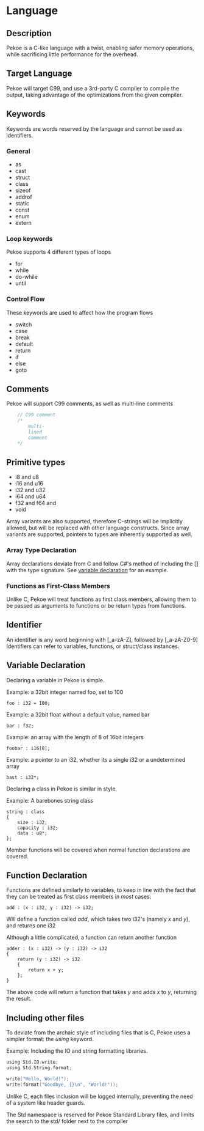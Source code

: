 # Language
## Description
Pekoe is a C-like language with a twist, enabling safer memory operations, while sacrificing little performance for the overhead.

## Target Language
Pekoe will target C99, and use a 3rd-party C compiler to compile the output, taking advantage of the optimizations from the given compiler.

## Keywords
Keywords are words reserved by the language and cannot be used as identifiers.

### General
* as
* cast
* struct
* class
* sizeof
* addrof
* static
* const
* enum
* extern

### Loop keywords
Pekoe supports 4 different types of loops
* for
* while
* do-while
* until

### Control Flow
These keywords are used to affect how the program flows
* switch
* case
* break
* default
* return
* if
* else
* goto

## Comments
Pekoe will support C99 comments, as well as multi-line comments
```c
    // C99 comment
    /* 
        multi-
        lined
        comment
    */
```

## Primitive types
* i8 and u8
* i16 and u16
* i32 and u32
* i64 and u64
* f32 and f64
and
* void


Array variants are also supported, therefore C-strings will be implicitly allowed, but will be replaced with other language constructs.
Since array variants are supported, pointers to types are inherently supported as well.

### Array Type Declaration
Array declarations deviate from C and follow C#'s method of including the [] with the type signature.
See [variable declaration](#VariableDeclaration) for an example.

### Functions as First-Class Members
Unlike C, Pekoe will treat functions as first class members, allowing them to be passed as arguments to functions or be return types from functions.

## Identifier
An identifier is any word beginning with [_a-zA-Z], followed by [_a-zA-Z0-9]
Identifiers can refer to variables, functions, or struct/class instances.

## <a name="VariableDeclaration"></a>Variable Declaration
Declaring a variable in Pekoe is simple.

Example: a 32bit integer named foo, set to 100
```
foo : i32 = 100;
```

Example: a 32bit float without a default value, named bar
```
bar : f32;
```
Example: an array with the length of 8 of 16bit integers
```
foobar : i16[8];
```
Example: a pointer to an i32, whether its a single i32 or a undetermined array
```
bast : i32*;
```

Declaring a class in Pekoe is similar in style.

Example: A barebones string class
```
string : class
{
    size : i32;
    capacity : i32;
    data : u8*;
};
```
Member functions will be covered when normal function declarations are covered.

## <a name="FunctionDeclaration"></a>Function Declaration
Functions are defined similarly to variables, to keep in line with the fact that they can be treated as first class members in *most* cases.
```
add : (x : i32, y : i32) -> i32;
```
Will define a function called *add*, which takes two i32's (namely *x* and *y*), and returns one i32

Although a little complicated, a function can return another function
```
adder : (x : i32) -> (y : i32) -> i32
{
    return (y : i32) -> i32
    {
        return x + y;
    };
}
```
The above code will return a function that takes *y* and adds *x* to *y*, returning the result.

## Including other files
To deviate from the archaic style of including files that is C, Pekoe uses a simpler format:
the *using* keyword.

Example: Including the IO and string formatting libraries.
```c
using Std.IO.write;
using Std.String.format;

write("Hello, World!");
write(format("Goodbye, {}\n", "World!"));
```

Unlike C, each files inclusion will be logged internally, preventing the need of a system like header guards.

The Std namespace is reserved for Pekoe Standard Library files, and limits the search to the std/ folder next to the compiler
